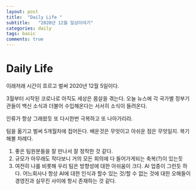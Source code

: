 ```yaml
---
layout: post
title:  "Daily Life "
subtitle:   "2020년 12월 일상이야기"
categories: daily
tags: basic
comments: true
---
```

# Daily Life

이래저래 시간이 흐르고 벌써 2020년 12월 5일이다.



3월부터 시작된 코로나로 아직도 세상은 몸살을 겪는다. 오늘 뉴스에 각 국가별 정부기관들이 백신 소식과 더불어 수입해온다는 서서히 소식이 들려온다. 



인류가 항상 그래왔듯 또 다시한번 극복하고 또 나아가리라.



팀을 옮기고 벌써 5개월차에 접어든다. 배운것은 무엇이고 아쉬운 점은 무엇일지. 복기해볼 차례다.

1. 좋은 팀원분들을 잘 만나서 잘 정착한 것 같다.
2. 규모가 아무래도 작다보니 거의 모든 회의에 다 들어가게되는 축복(?)이 있는듯
3. 여전히 나를 비롯해 우리 팀은 방향성에 대한 아쉬움이 크다. AI 업종이 그런듯 하다. 어느회사나 항상 AI에 대한 인식과 할수 있는 것/할 수 없는 것에 대한 오해들이 경영진과 실무진 사이에 항시 존재하는 것 같다.

